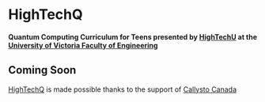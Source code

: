 # HighTechQ

#### Quantum Computing Curriculum for Teens presented by [HighTechU](https://hightechu.ca) at the [University of Victoria Faculty of Engineering](https://uvic.ca/engineering)

## Coming Soon

[HighTechQ](https://hightechu.ca) is made possible thanks to the support of [Callysto Canada](https://callysto.ca/)

